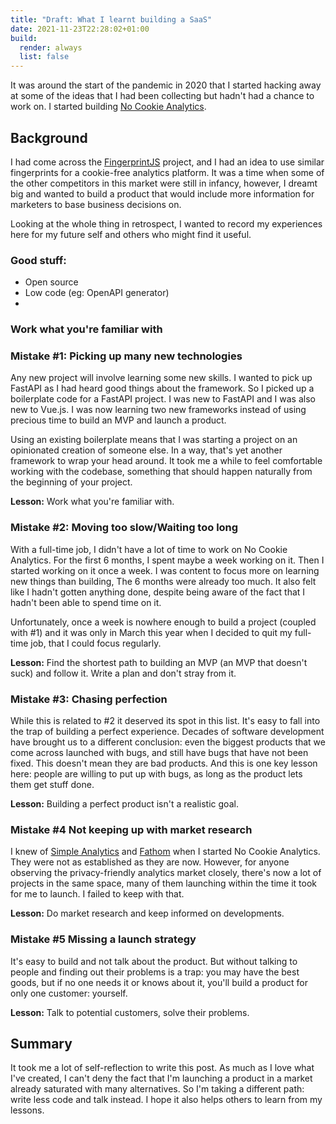 ```yaml
---
title: "Draft: What I learnt building a SaaS"
date: 2021-11-23T22:28:02+01:00
build:
  render: always
  list: false
---
```



It was around the start of the pandemic in 2020 that I started hacking away at some of the ideas that I had been collecting but hadn't had a chance to work on. I started building [No Cookie Analytics](https://nocookieanalytics.com/).


## Background

I had come across the [FingerprintJS](https://fingerprintjs.com/) project, and I had an idea to use similar fingerprints for a cookie-free analytics platform. It was a time when some of the other competitors in this market were still in infancy, however, I dreamt big and wanted to build a product that would include more information for marketers to base business decisions on.

Looking at the whole thing in retrospect, I wanted to record my experiences here for my future self and others who might find it useful.

### Good stuff:

- Open source
- Low code (eg: OpenAPI generator)
- 

### Work what you're familiar with


### Mistake #1: Picking up many new technologies
 
Any new project will involve learning some new skills. I wanted to pick up FastAPI as I had heard good things about the framework. So I picked up a boilerplate code for a FastAPI project. I was new to FastAPI and I was also new to Vue.js. I was now learning two new frameworks instead of using precious time to build an MVP and launch a product.

Using an existing boilerplate means that I was starting a project on an opinionated creation of someone else. In a way, that's yet another framework to wrap your head around. It took me a while to feel comfortable working with the codebase, something that should happen naturally from the beginning of your project.

**Lesson:** Work what you're familiar with.

### Mistake #2: Moving too slow/Waiting too long

With a full-time job, I didn't have a lot of time to work on No Cookie Analytics. For the first 6 months, I spent maybe a week working on it. Then I started working on it once a week. I was content to focus more on learning new things than building, The 6 months were already too much. It also felt like I hadn't gotten anything done, despite being aware of the fact that I hadn't been able to spend time on it.

Unfortunately, once a week is nowhere enough to build a project (coupled with #1) and it was only in March this year when I decided to quit my full-time job, that I could focus regularly.

**Lesson:** Find the shortest path to building an MVP (an MVP that doesn't suck) and follow it. Write a plan and don't stray from it.

### Mistake #3: Chasing perfection

While this is related to #2 it deserved its spot in this list. It's easy to fall into the trap of building a perfect experience. Decades of software development have brought us to a different conclusion: even the biggest products that we come across launched with bugs, and still have bugs that have not been fixed. This doesn't mean they are bad products. And this is one key lesson here: people are willing to put up with bugs, as long as the product lets them get stuff done.

**Lesson:** Building a perfect product isn't a realistic goal.

### Mistake #4 Not keeping up with market research

I knew of [Simple Analytics](simpleanalytics.com/) and [Fathom](https://usefathom.com/) when I started No Cookie Analytics. They were not as established as they are now. However, for anyone observing the privacy-friendly analytics market closely, there's now a lot of projects in the same space, many of them launching within the time it took for me to launch. I failed to keep with that.

**Lesson:** Do market research and keep informed on developments.

### Mistake #5 Missing a launch strategy

It's easy to build and not talk about the product. But without talking to people and finding out their problems is a trap: you may have the best goods, but if no one needs it or knows about it, you'll build a product for only one customer: yourself.

**Lesson:** Talk to potential customers, solve their problems.


## Summary

It took me a lot of self-reflection to write this post. As much as I love what I've created, I can't deny the fact that I'm launching a product in a market already saturated with many alternatives. So I'm taking a different path: write less code and talk instead. I hope it also helps others to learn from my lessons.
